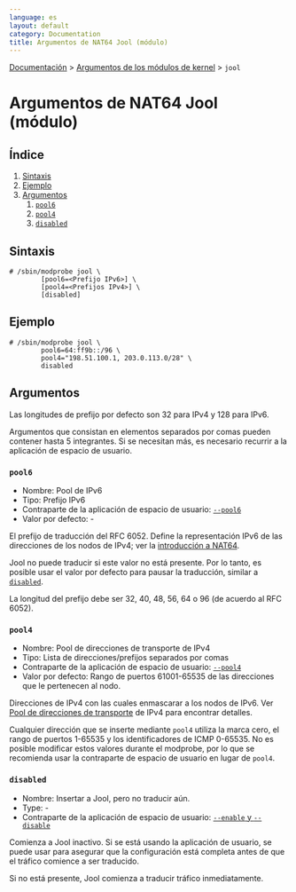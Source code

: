 ```yaml
---
language: es
layout: default
category: Documentation
title: Argumentos de NAT64 Jool (módulo)
---
```


[Documentación](documentation.html) > [Argumentos de los módulos de kernel](documentation.html#argumentos-de-los-mdulos-de-kernel) > `jool`

# Argumentos de NAT64 Jool (módulo)

## Índice

1. [Sintaxis](#sintaxis)
2. [Ejemplo](#ejemplo)
3. [Argumentos](#argumentos)
	1. [`pool6`](#pool6)
	2. [`pool4`](#pool4)
	3. [`disabled`](#disabled)

## Sintaxis

	# /sbin/modprobe jool \
			[pool6=<Prefijo IPv6>] \
			[pool4=<Prefijos IPv4>] \
			[disabled]

## Ejemplo

	# /sbin/modprobe jool \
			pool6=64:ff9b::/96 \
			pool4="198.51.100.1, 203.0.113.0/28" \
			disabled

## Argumentos

Las longitudes de prefijo por defecto son 32 para IPv4 y 128 para IPv6.

Argumentos que consistan en elementos separados por comas pueden contener hasta 5 integrantes. Si se necesitan más, es necesario recurrir a la aplicación de espacio de usuario.

### `pool6`

- Nombre: Pool de IPv6
- Tipo: Prefijo IPv6
- Contraparte de la aplicación de espacio de usuario: [`--pool6`](usr-flags-pool6.html)
- Valor por defecto: -

El prefijo de traducción del RFC 6052. Define la representación IPv6 de las direcciones de los nodos de IPv4; ver la [introducción a NAT64](intro-nat64.html#stateful-nat64).

Jool no puede traducir si este valor no está presente. Por lo tanto, es posible usar el valor por defecto para pausar la traducción, similar a [`disabled`](#disabled).

La longitud del prefijo debe ser 32, 40, 48, 56, 64 o 96 (de acuerdo al RFC 6052).

### `pool4`

- Nombre: Pool de direcciones de transporte de IPv4
- Tipo: Lista de direcciones/prefijos separados por comas
- Contraparte de la aplicación de espacio de usuario: [`--pool4`](usr-flags-pool4.html)
- Valor por defecto: Rango de puertos 61001-65535 de las direcciones que le pertenecen al nodo.

Direcciones de IPv4 con las cuales enmascarar a los nodos de IPv6. Ver [Pool de direcciones de transporte](pool4.html) de IPv4 para encontrar detalles.

Cualquier dirección que se inserte mediante `pool4` utiliza la marca cero, el rango de puertos 1-65535 y los identificadores de ICMP 0-65535. No es posible modificar estos valores durante el modprobe, por lo que se recomienda usar la contraparte de espacio de usuario en lugar de `pool4`.

### `disabled`

- Nombre: Insertar a Jool, pero no traducir aún.
- Type: -
- Contraparte de la aplicación de espacio de usuario: [`--enable` y `--disable`](usr-flags-global.html#enable---disable)

Comienza a Jool inactivo. Si se está usando la aplicación de usuario, se puede usar para asegurar que la configuración está completa antes de que el tráfico comience a ser traducido.

Si no está presente, Jool comienza a traducir tráfico inmediatamente.

